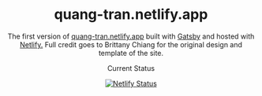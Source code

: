 <h1 align="center">
  quang-tran.netlify.app
</h1>
<p align="center">
  The first version of <a href="https://quang-tran.netlify.app" target="_blank">quang-tran.netlify.app</a> built with <a href="https://www.gatsbyjs.org/" target="_blank">Gatsby</a> and hosted with <a href="https://www.netlify.com/" target="_blank">Netlify.</a> Full credit goes to Brittany Chiang for the original design and template of the site.
</p>
<p align="center">Current Status</p>
<p align="center">
  <a href="https://app.netlify.com/sites/quang-tran/deploys" target="_blank">
    <img src="https://api.netlify.com/api/v1/badges/34d3e17a-543e-4d0f-bb69-e3df9d5cf68f/deploy-status" alt="Netlify Status" />
  </a>
</p>
